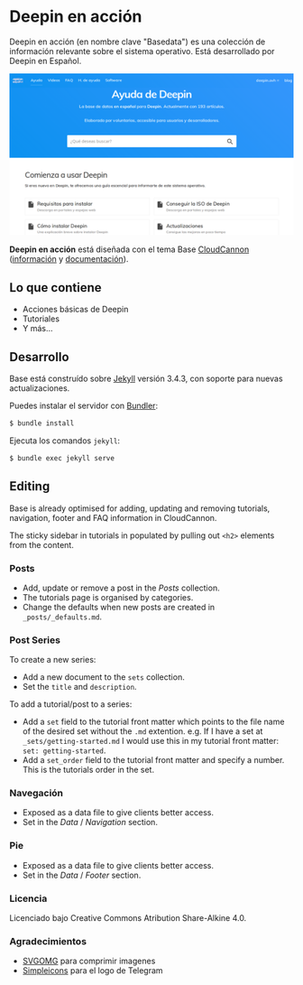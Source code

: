 # Deepin en acción

Deepin en acción (en nombre clave "Basedata") es una colección de información relevante sobre el sistema operativo. Está desarrollado por Deepin en Español.

![Base template screenshot](images/_screenshot.png)

**Deepin en acción** está diseñada con el tema Base [CloudCannon](http://cloudcannon.com/) ([información](https://learn.cloudcannon.com/jekyll-templates/) y [documentación](https://learn.cloudcannon.com/)).

## Lo que contiene

* Acciones básicas de Deepin
* Tutoriales
* Y más...

## Desarrollo

Base está construído sobre [Jekyll](http://jekyllrb.com/) versión 3.4.3, con soporte para nuevas actualizaciones.

Puedes instalar el servidor con [Bundler](http://bundler.io/):

~~~bash
$ bundle install
~~~

Ejecuta los comandos `jekyll`:

~~~bash
$ bundle exec jekyll serve
~~~

## Editing

Base is already optimised for adding, updating and removing tutorials, navigation, footer and FAQ information in CloudCannon.

The sticky sidebar in tutorials in populated by pulling out `<h2>` elements from the content.

### Posts

* Add, update or remove a post in the *Posts* collection.
* The tutorials page is organised by categories.
* Change the defaults when new posts are created in `_posts/_defaults.md`.

### Post Series
To create a new series:

* Add a new document to the `sets` collection.
* Set the `title` and `description`.

To add a tutorial/post to a series:
* Add a `set` field to the tutorial front matter which points to the file name of the desired set without the `.md` extention. e.g. If I have a set at `_sets/getting-started.md` I would use this in my tutorial front matter: `set: getting-started`.
* Add a `set_order` field to the tutorial front matter and specify a number. This is the tutorials order in the set.

### Navegación

* Exposed as a data file to give clients better access.
* Set in the *Data* / *Navigation* section.

### Pie

* Exposed as a data file to give clients better access.
* Set in the *Data* / *Footer* section.

### Licencia

Licenciado bajo Creative Commons Atribution Share-Alkine 4.0.

### Agradecimientos

* [SVGOMG](https://jakearchibald.github.io/svgomg/) para comprimir imagenes
* [Simpleicons](https://simpleicons.org/icons/telegram.svg) para el logo de Telegram
